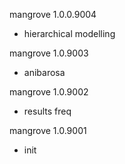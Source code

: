 mangrove 1.0.0.9004
* hierarchical modelling

mangrove 1.0.9003
* anibarosa

mangrove 1.0.9002
* results freq

mangrove 1.0.9001
* init
